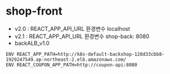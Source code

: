# shop-front
- v2.0 : REACT_APP_API_URL 환경변수 localhost
- v2.1 : REACT_APP_API_URL 환경변수 shop-back: 8080
- backALB_v1.0
```
ENV REACT_APP_PATH=http://k8s-default-backshop-128d33cbb8-1929247549.ap-northeast-2.elb.amazonaws.com/
ENV REACT_COUPON_APP_PATH=http://coupon-api:8080
```
 